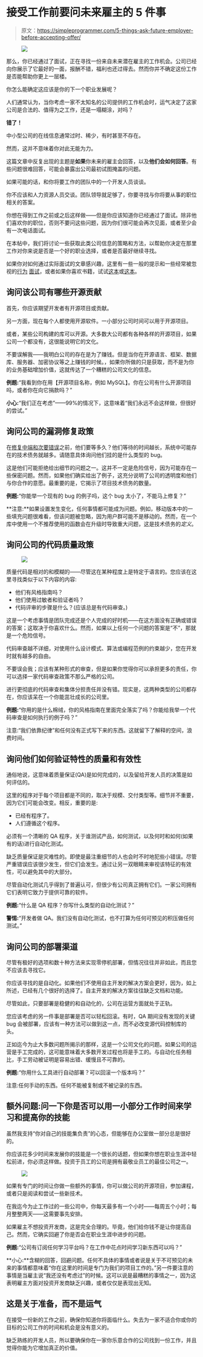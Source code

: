 # 接受工作前要问未来雇主的 5 件事

> 原文：<https://simpleprogrammer.com/5-things-ask-future-employer-before-accepting-offer/>

<figure class="alignright is-resized">

![](img/942b99b1f48fff0e0af095c342dbd8c0.png)

</figure>

那么，你已经通过了面试，正在寻找一份来自未来潜在雇主的工作机会。公司已经向你展示了它最好的一面，报酬不错，福利也还过得去。然而你并不确定这份工作是否能帮助你更上一层楼。

你怎么能确定这应该是你的下一个职业发展呢？

人们通常认为，当你考虑一家不太知名的公司提供的工作机会时，运气决定了这家公司是合法的、值得为之工作，还是一塌糊涂，对吗？

**错了！**

中小型公司的在线信息通常过时、稀少，有时甚至不存在。

然而，这并不意味着你对此无能为力。

这篇文章中反复出现的主题是**如果**你未来的雇主会回答，以及**他们会如何回答**。有些问题很难回答，可能会暴露出公司最初试图掩盖的问题。

如果可能的话，和你将要工作的团队中的一个开发人员谈谈。

你不应该和人力资源人员交谈。团队领导就足够了，你要寻找与你将要从事的职位相关的答案。

你想在得到工作之前或之后这样做——但是你应该知道你已经通过了面试。除非他们喜欢你的职位，否则不要问这些问题，因为你们很可能会再次见面，或者至少会有一次电话面试。

在本帖中，我们将讨论一些获取此类公司信息的策略和方法，以帮助你决定在那里工作对你来说是否是一个好的职业选择，或者是否最好继续寻找。

如果你对如何通过实际面试的文章感兴趣，这里有一些一般的提示和一些经常被忽视的[行为](https://simpleprogrammer.com/ace-behavioral-interview/) [面试](https://simpleprogrammer.com/ace-behavioral-interview/)，或者如果你喜欢书籍，试试[这本](https://simpleprogrammer.com/softskills)或[这本](https://simpleprogrammer.com/cracking-coding)。

## 询问该公司有哪些开源贡献

首先，你应该期望开发者有开源项目或贡献。

另一方面，现在每个人都使用开源软件。一小部分公司时间可以用于开源项目。

或者，某些公司构建的库可以开源。大多数大公司都有各种各样的开源项目，如果公司一个都没有，这很能说明它的文化。

不要误解我——我明白公司的存在是为了赚钱。但是当你在开源语言、框架、数据库、服务器、加密协议等之上赚钱的时候。，如果你所做的只是获取，而不是为你的业务基础增加价值，这就传达了一个糟糕的公司文化的信息。

**例题:**“我看到你在用【开源项目名称，例如 MySQL】。你在公司有什么开源项目吗，或者你在向它捐款吗？”

**小心:**“我们正在考虑”——99%的情况下，这意味着“我们永远不会这样做，但很好的尝试。”

## 询问公司的漏洞修复政策

在[修复中端和次要错误](https://simpleprogrammer.com/bullet-proof-debugging-strategy/)之前，他们要等多久？他们等待的时间越长，系统中可能存在的技术债务就越多。请随意具体询问他们挂的是什么类型的 bug。

这是他们可能拒绝给出细节的问题之一。这并不一定是危险信号，因为可能存在一些保密问题。然而，如果他们确实给出了例子，这充分说明了公司的透明度和他们与你合作的意愿。最重要的是，它揭示了项目技术债务的数量。

**例题:**“你能举一个现有的 bug 的例子吗，这个 bug 太小了，不能马上修复？”

**注意:**如果设置发生变化，任何事情都可能成为问题。例如，移动版本中的一些填充问题很难看，但该问题被忽略，因为用户群可能不是移动的。然而，在一个库中使用一个不推荐使用的函数会在升级时导致重大问题，这是技术债务的*定义*。

## 询问公司的代码质量政策

<figure class="alignright is-resized">

![](img/17c36770999f540b0c3fb6828374abeb.png)

</figure>

质量代码是相对的和模糊的——尽管这在某种程度上是特定于语言的。您应该在这里寻找类似于以下内容的内容:

*   他们有风格指南吗？
*   他们使用过敏者和验证者吗？
*   代码评审的步骤是什么？(应该总是有代码审查。)

这是一个考虑事情是团队完成还是个人完成的好时机——在这方面没有正确或错误的答案；这取决于你喜欢什么。然而，如果以上任何一个问题的答案是“不”，那就是一个危险信号。

代码审查越不详细，对使用什么设计模式、算法或编程范例的约束越少，您在开发时就有越多的自由。

不要误会我；应该有某种形式的审查，但是如果你觉得你可以承担更多的责任，你可以选择一家代码审查政策不那么严格的公司。

进行更彻底的代码审查和集体分担责任并没有错。现实是，这两种类型的公司都存在，你应该呆在一个你能茁壮成长的公司里。

**例题:**“你用的是什么棉绒，你的风格指南在里面完全落实了吗？你能给我举一个代码审查是如何执行的例子吗？”

注意:“我们依靠纪律”和任何没有正式写下来的东西。这就留下了解释的空间，浪费时间。

## 询问他们如何验证特性的质量和有效性

通俗地说，这意味着质量保证(QA)是如何完成的，以及留给开发人员的决策是如何评估的。

这里的程序对于每个项目都是不同的，取决于规模、交付类型等。细节并不重要，因为它们可能会改变。相反，重要的是:

*   已经有程序了。
*   人们遵循这个程序。

必须有一个清晰的 QA 程序，关于谁测试产品，如何测试，以及何时和如何(如果有的话)进行自动化测试。

缺乏质量保证是灾难性的。即使是最注重细节的人也会时不时地犯些小错误。尽管严重错误应该很少发生，但它们会发生。通过让另一双眼睛来审视该特征的有效性，可以避免其中的大部分。

尽管自动化测试几乎得到了普遍认可，但很少有公司真正拥有它们。一家公司拥有它们表明它致力于提供可靠的软件。

**例题:**“什么是 QA 程序？你写什么类型的自动化测试？”

**警惕:**“开发者做 QA。我们没有自动化测试，也不打算为任何可预见的积压做任何测试。”

## 询问公司的部署渠道

尽管有极好的选项和数十种方法来实现零停机部署，但情况往往并非如此，而且您不应该去寻找它。

你应该寻找的是自动化。如果他们不使用自主开发的解决方案会更好，因为，如上所述，已经有几个很好的选择了。自主开发的解决方案往往缺乏文档和功能。

尽管如此，只要部署是稳健的和自动化的，公司在运营方面就处于正轨。

您应该考虑的另一件事是部署是否可以轻松回滚。有时，QA 期间没有发现的关键 bug 会被部署，应该有一种方法可以做到这一点，而不必改变源代码控制库的头。

正如迄今为止大多数问题所揭示的那样，这是一个公司文化的问题。如果公司的运营是手工完成的，这可能意味着大多数开发过程也将是手工的。与自动化任务相比，手工劳动被证明是容易出错、缓慢且不可靠的。

**例题:**“你用什么工具进行自动部署？可以回滚一个版本吗？”

注意:任何手动的东西。任何不能被复制或不被记录的东西。

## 额外问题:问一下你是否可以用一小部分工作时间来学习和提高你的技能

虽然我支持“你对自己的技能集负责”的心态，但能够在办公室做一部分总是很好的。

你应该花多少时间来发展你的技能是一个很长的话题，但如果你想在职业生涯中轻松前进，你必须这样做。投资于员工的公司是拥有最敬业员工的最佳公司之一。

<figure class="alignright is-resized">

![](img/7a8bfce51c5cc44248266c909969e366.png)

</figure>

如果有专门的时间让你做一些额外的事情，你可以做公司的开源项目，参加课程，或者只是阅读和尝试一些新技术。

在我迄今为止工作过的一些公司中，你每天最多有一个小时——每周五个小时；每月整整两天——这需要事先安排。

如果雇主不想投资开发商，这是完全合理的。毕竟，他们给你钱不是让你提高自己。然而，它确实回避了你是否会在职业生涯中进步的问题。

**例题:**“公司有订阅任何学习平台吗？在工作中花点时间学习新东西可以吗？”

**小心:**含糊的回答，回避问题。任何不具体的事情或者说是关于不可预见的未来的事情都意味着“你在这里的时间是专门为我们的项目工作的。”另一件要注意的事情是当雇主说“我还没有考虑过”的时候。这可以说是最糟糕的事情之一，因为这表明雇主方面对投资开发商缺乏兴趣，或者仅仅是表现出无知。

## 这是关于准备，而不是运气

在接受一份新的工作之前，确保你知道你将面临什么。失去为一家不适合你或你的目标的公司工作的时间和机会是没有意义的。

缺乏熟练的开发人员，所以要确保你在一家你乐意合作的公司找到一份工作，并且觉得你能为它增加真正的价值。